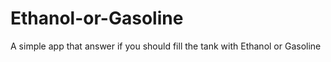 # Ethanol-or-Gasoline
A simple app that answer if you should fill the tank with Ethanol or Gasoline
